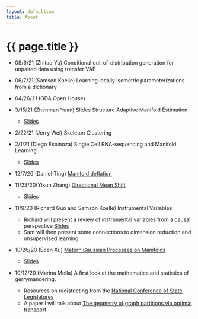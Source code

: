 ```yaml
---
layout: defaultsam
title: About
---
```


{{ page.title }}
================


- 08/6/21 (Zhitao Yu) Conditional out-of-distribution generation for unpaired data using transfer VAE

- 06/7/21  (Samson Koelle) Learning locally isometric parameterizations from a dictionary

- 04/26/21 (GDA Open House)

- 3/15/21 (Zhenman Yuan)  Slides Structure Adaptive Manifold Estimation
  * <a href="Structure_Adaptive_Manifold_estimation_presentation.pdf">Slides</a>
  
- 2/22/21 (Jerry Wei)  Skeleton Clustering

- 2/1/21 (Diego Espinoza)  Single Cell RNA-sequencing and Manifold Learning
  * <a href="20210201_UW.pdf">Slides</a>
 

- 12/7/20 (Daniel Ting) <a href="https://arxiv.org/abs/2007.03315">Manifold deflation</a>

- 11/23/20(Yikun Zhang) <a href="https://arxiv.org/abs/2010.13523">Directional Mean Shift</a>
  * <a href="DirMS_Slides.pdf">Slides</a>  

- 11/9/20 (Richard Guo and Samson Koelle) Instrumental Variables
  * Richard will present a review of instrumental variables from a causal perspective <a href="slides-IV.pdf">Slides</a>
  * Sam will then present some connections to dimension reduction and unsupervised learning

- 10/26/20 (Eden Xu) [Matern Gaussian Processes on Manifolds](https://arxiv.org/abs/2006.10160)
  * <a href="Gaussian_process_on_non_Euclidean_Domain.pdf">Slides</a>
  
- 10/12/20 (Marina Meila) A first look at the mathematics and statistics of gerrymandering.
  * Resources on redistricting from the [National Conference of State Legislatures](https://www.ncsl.org/research/redistricting/redistricting-criteria.aspx)
  * A paper I will talk about [The geometry of graph partitions via optimal transport](https://arxiv.org/pdf/1910.09618.pdf)